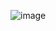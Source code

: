 
![image](https://user-images.githubusercontent.com/55124761/178095600-968f748f-092c-4a05-b061-06e2d05acf5d.png)
